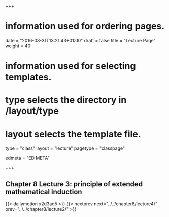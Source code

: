+++
# information used for ordering pages.
date = "2016-03-31T13:21:43+01:00"
draft = false
title = "Lecture Page"
weight = 40

# information used for selecting templates.
# type selects the directory in /layout/type
# layout selects the template file.

type   = "class"
layout = "lecture"
pagetype = "classpage"





edmeta = "ED META"

+++
## Chapter 8 Lecture 3: principle of extended mathematical induction
{{< dailymotion x2d3ad5 >}}
{{< nextprev next="../../chapter8/lecture4/"     prev="../../chapter8/lecture2/"  >}}

